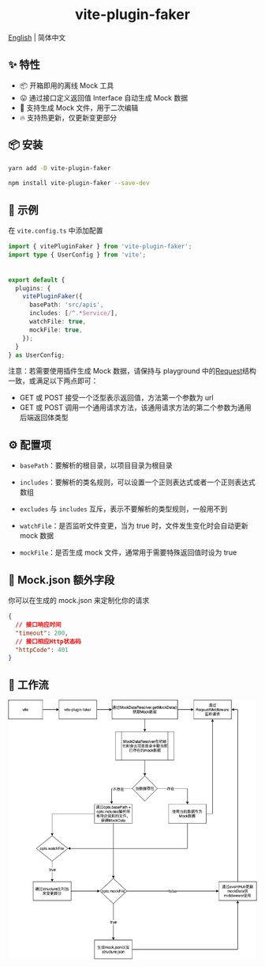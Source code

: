 <h1 align="center">vite-plugin-faker</h1>

[English](./README.md) | 简体中文

## ✨ 特性

- 📦 开箱即用的离线 Mock 工具
- 😛 通过接口定义返回值 Interface 自动生成 Mock 数据
- 📄 支持生成 Mock 文件，用于二次编辑
- 🔥 支持热更新，仅更新变更部分

## 📦 安装

```bash
yarn add -D vite-plugin-faker
```

```bash
npm install vite-plugin-faker --save-dev
```

## 🔨 示例

在 `vite.config.ts` 中添加配置

```typescript
import { vitePluginFaker } from 'vite-plugin-faker';
import type { UserConfig } from 'vite';


export default {
  plugins: {
    vitePluginFaker({
      basePath: 'src/apis',
      includes: [/^.*Service/],
      watchFile: true,
      mockFile: true,
    });
  }
} as UserConfig;
```

注意：若需要使用插件生成 Mock 数据，请保持与 playground 中的[Request](https://github.com/vue-toys/vite-plugin-faker/blob/main/playground/utils/Request.ts)结构一致，或满足以下两点即可：

- GET 或 POST 接受一个泛型表示返回值，方法第一个参数为 url
- GET 或 POST 调用一个通用请求方法，该通用请求方法的第二个参数为通用后端返回体类型

## ⚙️ 配置项

- `basePath`：要解析的根目录，以项目目录为根目录

- `includes`：要解析的类名规则，可以设置一个正则表达式或者一个正则表达式数组

- `excludes` 与 `includes` 互斥，表示不要解析的类型规则，一般用不到

- `watchFile`：是否监听文件变更，当为 true 时，文件发生变化时会自动更新 mock 数据

- `mockFile`：是否生成 mock 文件，通常用于需要特殊返回值时设为 true

## 📛 Mock.json 额外字段

你可以在生成的 mock.json 来定制化你的请求

```json
{
  // 接口响应时间
  "timeout": 200,
  // 接口相应Http状态码
  "httpCode": 401
}
```

## 📁 工作流

![工作流](./workflow-zh_CN.png)

